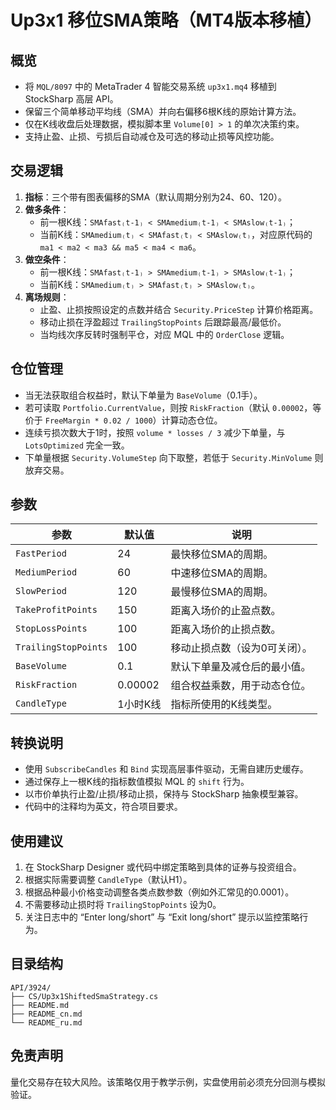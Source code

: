 # Up3x1 移位SMA策略（MT4版本移植）

## 概览
- 将 `MQL/8097` 中的 MetaTrader 4 智能交易系统 `up3x1.mq4` 移植到 StockSharp 高层 API。
- 保留三个简单移动平均线（SMA）并向右偏移6根K线的原始计算方法。
- 仅在K线收盘后处理数据，模拟脚本里 `Volume[0] > 1` 的单次决策约束。
- 支持止盈、止损、亏损后自动减仓及可选的移动止损等风控功能。

## 交易逻辑
1. **指标**：三个带有图表偏移的SMA（默认周期分别为24、60、120）。
2. **做多条件**：
   - 前一根K线：`SMAfast₍t-1₎ < SMAmedium₍t-1₎ < SMAslow₍t-1₎`；
   - 当前K线：`SMAmedium₍t₎ < SMAfast₍t₎ < SMAslow₍t₎`，对应原代码的 `ma1 < ma2 < ma3 && ma5 < ma4 < ma6`。
3. **做空条件**：
   - 前一根K线：`SMAfast₍t-1₎ > SMAmedium₍t-1₎ > SMAslow₍t-1₎`；
   - 当前K线：`SMAmedium₍t₎ > SMAfast₍t₎ > SMAslow₍t₎`。
4. **离场规则**：
   - 止盈、止损按照设定的点数并结合 `Security.PriceStep` 计算价格距离。
   - 移动止损在浮盈超过 `TrailingStopPoints` 后跟踪最高/最低价。
   - 当均线次序反转时强制平仓，对应 MQL 中的 `OrderClose` 逻辑。

## 仓位管理
- 当无法获取组合权益时，默认下单量为 `BaseVolume`（0.1手）。
- 若可读取 `Portfolio.CurrentValue`，则按 `RiskFraction`（默认 `0.00002`，等价于 `FreeMargin * 0.02 / 1000`）计算动态仓位。
- 连续亏损次数大于1时，按照 `volume * losses / 3` 减少下单量，与 `LotsOptimized` 完全一致。
- 下单量根据 `Security.VolumeStep` 向下取整，若低于 `Security.MinVolume` 则放弃交易。

## 参数
| 参数 | 默认值 | 说明 |
|------|--------|------|
| `FastPeriod` | 24 | 最快移位SMA的周期。 |
| `MediumPeriod` | 60 | 中速移位SMA的周期。 |
| `SlowPeriod` | 120 | 最慢移位SMA的周期。 |
| `TakeProfitPoints` | 150 | 距离入场价的止盈点数。 |
| `StopLossPoints` | 100 | 距离入场价的止损点数。 |
| `TrailingStopPoints` | 100 | 移动止损点数（设为0可关闭）。 |
| `BaseVolume` | 0.1 | 默认下单量及减仓后的最小值。 |
| `RiskFraction` | 0.00002 | 组合权益乘数，用于动态仓位。 |
| `CandleType` | 1小时K线 | 指标所使用的K线类型。 |

## 转换说明
- 使用 `SubscribeCandles` 和 `Bind` 实现高层事件驱动，无需自建历史缓存。
- 通过保存上一根K线的指标数值模拟 MQL 的 `shift` 行为。
- 以市价单执行止盈/止损/移动止损，保持与 StockSharp 抽象模型兼容。
- 代码中的注释均为英文，符合项目要求。

## 使用建议
1. 在 StockSharp Designer 或代码中绑定策略到具体的证券与投资组合。
2. 根据实际需要调整 `CandleType`（默认H1）。
3. 根据品种最小价格变动调整各类点数参数（例如外汇常见的0.0001）。
4. 不需要移动止损时将 `TrailingStopPoints` 设为0。
5. 关注日志中的 “Enter long/short” 与 “Exit long/short” 提示以监控策略行为。

## 目录结构
```
API/3924/
├── CS/Up3x1ShiftedSmaStrategy.cs
├── README.md
├── README_cn.md
└── README_ru.md
```

## 免责声明
量化交易存在较大风险。该策略仅用于教学示例，实盘使用前必须充分回测与模拟验证。
